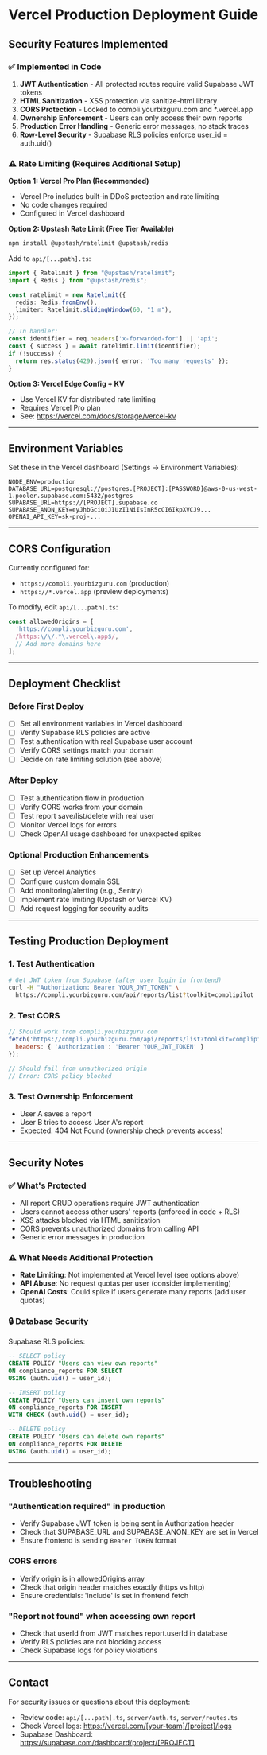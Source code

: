 # Vercel Production Deployment Guide

## Security Features Implemented

### ✅ Implemented in Code
1. **JWT Authentication** - All protected routes require valid Supabase JWT tokens
2. **HTML Sanitization** - XSS protection via sanitize-html library
3. **CORS Protection** - Locked to compli.yourbizguru.com and *.vercel.app
4. **Ownership Enforcement** - Users can only access their own reports
5. **Production Error Handling** - Generic error messages, no stack traces
6. **Row-Level Security** - Supabase RLS policies enforce user_id = auth.uid()

### ⚠️ Rate Limiting (Requires Additional Setup)

**Option 1: Vercel Pro Plan (Recommended)**
- Vercel Pro includes built-in DDoS protection and rate limiting
- No code changes required
- Configured in Vercel dashboard

**Option 2: Upstash Rate Limit (Free Tier Available)**
```bash
npm install @upstash/ratelimit @upstash/redis
```

Add to `api/[...path].ts`:
```typescript
import { Ratelimit } from "@upstash/ratelimit";
import { Redis } from "@upstash/redis";

const ratelimit = new Ratelimit({
  redis: Redis.fromEnv(),
  limiter: Ratelimit.slidingWindow(60, "1 m"),
});

// In handler:
const identifier = req.headers['x-forwarded-for'] || 'api';
const { success } = await ratelimit.limit(identifier);
if (!success) {
  return res.status(429).json({ error: 'Too many requests' });
}
```

**Option 3: Vercel Edge Config + KV**
- Use Vercel KV for distributed rate limiting
- Requires Vercel Pro plan
- See: https://vercel.com/docs/storage/vercel-kv

---

## Environment Variables

Set these in the Vercel dashboard (Settings → Environment Variables):

```env
NODE_ENV=production
DATABASE_URL=postgresql://postgres.[PROJECT]:[PASSWORD]@aws-0-us-west-1.pooler.supabase.com:5432/postgres
SUPABASE_URL=https://[PROJECT].supabase.co
SUPABASE_ANON_KEY=eyJhbGciOiJIUzI1NiIsInR5cCI6IkpXVCJ9...
OPENAI_API_KEY=sk-proj-...
```

---

## CORS Configuration

Currently configured for:
- `https://compli.yourbizguru.com` (production)
- `https://*.vercel.app` (preview deployments)

To modify, edit `api/[...path].ts`:
```typescript
const allowedOrigins = [
  'https://compli.yourbizguru.com',
  /https:\/\/.*\.vercel\.app$/,
  // Add more domains here
];
```

---

## Deployment Checklist

### Before First Deploy
- [ ] Set all environment variables in Vercel dashboard
- [ ] Verify Supabase RLS policies are active
- [ ] Test authentication with real Supabase user account
- [ ] Verify CORS settings match your domain
- [ ] Decide on rate limiting solution (see above)

### After Deploy
- [ ] Test authentication flow in production
- [ ] Verify CORS works from your domain
- [ ] Test report save/list/delete with real user
- [ ] Monitor Vercel logs for errors
- [ ] Check OpenAI usage dashboard for unexpected spikes

### Optional Production Enhancements
- [ ] Set up Vercel Analytics
- [ ] Configure custom domain SSL
- [ ] Add monitoring/alerting (e.g., Sentry)
- [ ] Implement rate limiting (Upstash or Vercel KV)
- [ ] Add request logging for security audits

---

## Testing Production Deployment

### 1. Test Authentication
```bash
# Get JWT token from Supabase (after user login in frontend)
curl -H "Authorization: Bearer YOUR_JWT_TOKEN" \
  https://compli.yourbizguru.com/api/reports/list?toolkit=complipilot
```

### 2. Test CORS
```javascript
// Should work from compli.yourbizguru.com
fetch('https://compli.yourbizguru.com/api/reports/list?toolkit=complipilot', {
  headers: { 'Authorization': 'Bearer YOUR_JWT_TOKEN' }
});

// Should fail from unauthorized origin
// Error: CORS policy blocked
```

### 3. Test Ownership Enforcement
- User A saves a report
- User B tries to access User A's report
- Expected: 404 Not Found (ownership check prevents access)

---

## Security Notes

### ✅ What's Protected
- All report CRUD operations require JWT authentication
- Users cannot access other users' reports (enforced in code + RLS)
- XSS attacks blocked via HTML sanitization
- CORS prevents unauthorized domains from calling API
- Generic error messages in production

### ⚠️ What Needs Additional Protection
- **Rate Limiting**: Not implemented at Vercel level (see options above)
- **API Abuse**: No request quotas per user (consider implementing)
- **OpenAI Costs**: Could spike if users generate many reports (add user quotas)

### 🔒 Database Security
Supabase RLS policies:
```sql
-- SELECT policy
CREATE POLICY "Users can view own reports"
ON compliance_reports FOR SELECT
USING (auth.uid() = user_id);

-- INSERT policy
CREATE POLICY "Users can insert own reports"
ON compliance_reports FOR INSERT
WITH CHECK (auth.uid() = user_id);

-- DELETE policy
CREATE POLICY "Users can delete own reports"
ON compliance_reports FOR DELETE
USING (auth.uid() = user_id);
```

---

## Troubleshooting

### "Authentication required" in production
- Verify Supabase JWT token is being sent in Authorization header
- Check that SUPABASE_URL and SUPABASE_ANON_KEY are set in Vercel
- Ensure frontend is sending `Bearer TOKEN` format

### CORS errors
- Verify origin is in allowedOrigins array
- Check that origin header matches exactly (https vs http)
- Ensure credentials: 'include' is set in frontend fetch

### "Report not found" when accessing own report
- Check that userId from JWT matches report.userId in database
- Verify RLS policies are not blocking access
- Check Supabase logs for policy violations

---

## Contact

For security issues or questions about this deployment:
- Review code: `api/[...path].ts`, `server/auth.ts`, `server/routes.ts`
- Check Vercel logs: https://vercel.com/[your-team]/[project]/logs
- Supabase Dashboard: https://supabase.com/dashboard/project/[PROJECT]
